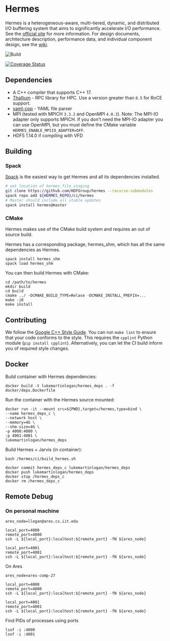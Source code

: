 # Hermes

Hermes is a heterogeneous-aware, multi-tiered, dynamic, and distributed I/O buffering system that aims to significantly accelerate I/O performance. See the [official site](http://www.cs.iit.edu/~scs/assets/projects/Hermes/Hermes.html) for more information. For design documents, architecture description, performance data, and individual component design, see the [wiki](https://github.com/HDFGroup/hermes/wiki).

![Build](https://github.com/HDFGroup/hermes/workflows/GitHub%20Actions/badge.svg)

[![Coverage Status](https://coveralls.io/repos/github/HDFGroup/hermes/badge.svg?branch=master)](https://coveralls.io/github/HDFGroup/hermes?branch=master)

## Dependencies

* A C++ compiler that supports C++ 17.
* [Thallium](https://mochi.readthedocs.io/en/latest/installing.html) - RPC library for HPC. Use a version greater than `0.5` for RoCE support.
* [yaml-cpp](https://github.com/jbeder/yaml-cpp) - YAML file parser
* MPI (tested with MPICH `3.3.2` and OpenMPI `4.0.3`). Note: The MPI-IO adapter
      only supports MPICH. If you don't need the MPI-IO adapter you can use OpenMPI,
      but you must define the CMake variable `HERMES_ENABLE_MPIIO_ADAPTER=OFF`.
* HDF5 1.14.0 if compiling with VFD

## Building

### Spack

[Spack](https://spack.io/) is the easiest way to get Hermes and all its dependencies installed.

```bash
# set location of hermes_file_staging
git clone https://github.com/HDFGroup/hermes --recurse-submodules
spack repo add ${HERMES_REPO}/ci/hermes
# Master should include all stable updates
spack install hermes@master
```

### CMake

Hermes makes use of the CMake build system and requires an out of source build.

Hermes has a corresponding package, hermes_shm, which has all the same dependencies as Hermes.
```
spack install hermes_shm
spack load hermes_shm
```

You can then build Hermes with CMake:
```
cd /path/to/hermes
mkdir build
cd build
cmake ../ -DCMAKE_BUILD_TYPE=Relase -DCMAKE_INSTALL_PREFIX=...
make -j8
make install
```

## Contributing

We follow the [Google C++ Style Guide](https://google.github.io/styleguide/cppguide.html). You can run `make lint` to ensure that your code conforms to the style. This requires the `cpplint` Python module (`pip install cpplint`). Alternatively, you can let the CI build inform you of required style changes.

## Docker

Build container with Hermes dependencies:
```
docker build -t lukemartinlogan/hermes_deps . -f docker/deps.Dockerfile
```

Run the container with the Hermes source mounted:
```
docker run -it --mount src=${PWD},target=/hermes,type=bind \
--name hermes_deps_c \
--network host \
--memory=4G \
--shm-size=4G \
-p 4000:4000 \
-p 4001:4001 \
lukemartinlogan/hermes_deps
```

Build Hermes + Jarvis (in container):
```
bash /hermes/ci/build_hermes.sh
```

```
docker commit hermes_deps_c lukemartinlogan/hermes_deps
docker push lukemartinlogan/hermes_deps
docker stop /hermes_deps_c
docker rm /hermes_deps_c
```

## Remote Debug

### On personal machine
```
ares_node=llogan@ares.cs.iit.edu

local_port=4000
remote_port=4000
ssh -L ${local_port}:localhost:${remote_port} -fN ${ares_node}

local_port=4001
remote_port=4001
ssh -L ${local_port}:localhost:${remote_port} -fN ${ares_node}
```

On Ares
```
ares_node=ares-comp-27

local_port=4000
remote_port=4000
ssh -L ${local_port}:localhost:${remote_port} -fN ${ares_node}

local_port=4001
remote_port=4001
ssh -L ${local_port}:localhost:${remote_port} -fN ${ares_node}
```

Find PIDs of processes using ports
```
lsof -i :4000
lsof -i :4001
```